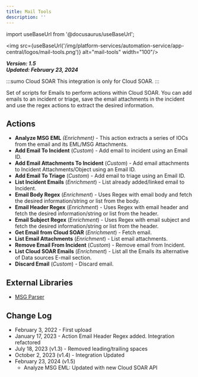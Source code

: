 ```yaml
---
title: Mail Tools
description: ''
---
```

import useBaseUrl from '@docusaurus/useBaseUrl';

<img src={useBaseUrl('/img/platform-services/automation-service/app-central/logos/mail-tools.png')} alt="mail-tools" width="100"/>

***Version: 1.5  
Updated: February 23, 2024***

:::sumo Cloud SOAR
This integration is only for Cloud SOAR.
:::

Set of scripts for Emails to perform actions within Cloud SOAR. You can add emails to an incident or triage, save the email attachments in the incident and use the regex actions to extract the desired information.

## Actions

* **Analyze MSG EML** *(Enrichment)* - This action extracts a series of IOCs from the email and its EML/MSG Attachments.
* **Add Email To Incident** (*Custom*) - Add email to incident using an Email ID.
* **Add Email Attachments To Incident** (*Custom*) - Add email attachments to Incident Attachments/Object using an Email ID.
* **Add Email To Triage** (*Custom*) - Add email to triage using an Email ID.
* **List Incident Emails** (*Enrichment*) - List already added/linked email to Incident.
* **Email Body Regex** (*Enrichment*) - Uses Regex with email body and fetch the desired information/string or list from the body.
* **Email Header Regex** (*Enrichment*) - Uses Regex with email header and fetch the desired information/string or list from the header.
* **Email Subject Regex** (*Enrichment*) - Uses Regex with email subject and fetch the desired information/string or list from the header.
* **Get Email from Cloud SOAR** (*Enrichment*) - Fetch email.
* **List Email Attachments** (*Enrichment*) - List email attachments.
* **Remove Email From Incident** (*Custom*) - Remove email from Incident.
* **List Cloud SOAR Emails** (*Enrichment*) - List all the Emails its alternative of Data sources E-mail section.
* **Discard Email** (*Custom*) - Discard email.

## External Libraries

* [MSG Parser](https://github.com/vikramarsid/msg_parser/blob/master/LICENSE)


## Change Log

* February 3, 2022 - First upload
* January 17, 2023 - Action Email Header Regex added. Integration refactored
* July 18, 2023 (v1.3) - Removed leading/trailing spaces
* October 2, 2023 (v1.4) - Integration Updated
* February 23, 2024 (v1.5)
    + Analyze MSG EML: Updated with new Cloud SOAR API